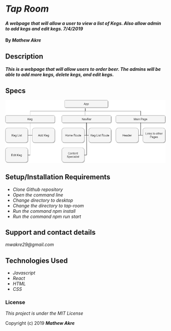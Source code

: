 # _Tap Room_

#### _A webpage that will allow a user to view a list of Kegs. Also allow admin to add kegs and edit kegs. 7/4/2019_

#### By _**Mathew Akre**_

## Description
#### _This is a webpage that will allow users to order beer. The admins will be able to add more kegs, delete kegs, and edit kegs._


## Specs
![ss1](https://github.com/Mathew29/tap-room/blob/master/src/assets/images/TapRoom.png)


## Setup/Installation Requirements
* _Clone Github repository_
* _Open the command line_
* _Change directory to desktop_
* _Change the directory to tap-room_
* _Run the command npm install_
* _Run the command npm run start_


## Support and contact details

_mwakre29@gmail.com_

## Technologies Used
* _Javascript_
* _React_
* _HTML_
* _CSS_

### License

*This project is under the MIT License*

Copyright (c) 2019 **_Mathew Akre_**